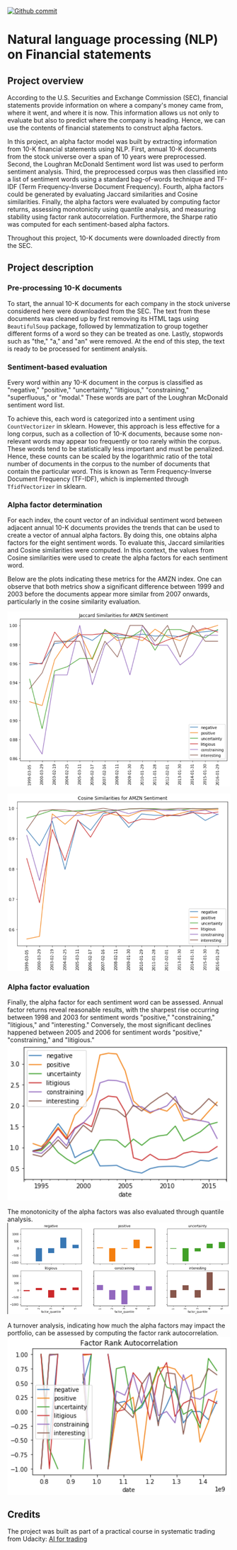 [![Github commit](https://img.shields.io/github/last-commit/fdjutant/NLP-on-financial-statements/master)](https://github.com/fdjutant/NLP-on-financial-statements)

# Natural language processing (NLP) on Financial statements
## Project overview
According to the U.S. Securities and Exchange Commission (SEC), financial statements provide information on where a company's money came from, where it went, and where it is now. This information allows us not only to evaluate but also to predict where the company is heading. Hence, we can use the contents of financial statements to construct alpha factors.

In this project, an alpha factor model was built by extracting information from 10-K financial statements using NLP. First, annual 10-K documents from the stock universe over a span of 10 years were preprocessed. Second, the Loughran McDonald Sentiment word list was used to perform sentiment analysis. Third, the preprocessed corpus was then classified into a list of sentiment words using a standard bag-of-words technique and TF-IDF (Term Frequency-Inverse Document Frequency). Fourth, alpha factors could be generated by evaluating Jaccard similarities and Cosine similarities. Finally, the alpha factors were evaluated by computing factor returns, assessing monotonicity using quantile analysis, and measuring stability using factor rank autocorrelation. Furthermore, the Sharpe ratio was computed for each sentiment-based alpha factors.

Throughout this project, 10-K documents were downloaded directly from the SEC.

## Project description
### Pre-processing 10-K documents
To start, the annual 10-K documents for each company in the stock universe considered here were downloaded from the SEC. The text from these documents was cleaned up by first removing its HTML tags using `BeautifulSoup` package, followed by lemmatization to group together different forms of a word so they can be treated as one. Lastly, stopwords such as "the," "a," and "an" were removed. At the end of this step, the text is ready to be processed for sentiment analysis.

### Sentiment-based evaluation 
Every word within any 10-K document in the corpus is classified as "negative," "positive," "uncertainty," "litigious," "constraining," "superfluous," or "modal." These words are part of the Loughran McDonald sentiment word list.

To achieve this, each word is categorized into a sentiment using `CountVectorizer` in sklearn. However, this approach is less effective for a long corpus, such as a collection of 10-K documents, because some non-relevant words may appear too frequently or too rarely within the corpus. These words tend to be statistically less important and must be penalized. Hence, these counts can be scaled by the logarithmic ratio of the total number of documents in the corpus to the number of documents that contain the particular word. This is known as Term Frequency-Inverse Document Frequency (TF-IDF), which is implemented through `TfidfVectorizer` in sklearn.

### Alpha factor determination
For each index, the count vector of an individual sentiment word between adjacent annual 10-K documents provides the trends that can be used to create a vector of annual alpha factors. By doing this, one obtains alpha factors for the eight sentiment words. To evaluate this, Jaccard similarities and Cosine similarities were computed. In this context, the values from Cosine similarities were used to create the alpha factors for each sentiment word.

Below are the plots indicating these metrics for the AMZN index. One can observe that both metrics show a significant difference between 1999 and 2003 before the documents appear more similar from 2007 onwards, particularly in the cosine similarity evaluation.

![Alt text](./images/jaccard-similarities.png?raw=true "Jaccard similarities across annual 10-K documents of AMZN for each sentiment word")

![Alt text](./images/cosine-similarities.png?raw=true "Cosine similarities across annual 10-K documents of AMZN for each sentiment word")


### Alpha factor evaluation
Finally, the alpha factor for each sentiment word can be assessed. Annual factor returns reveal reasonable results, with the sharpest rise occurring between 1998 and 2003 for sentiment words "positive," "constraining," "litigious," and "interesting." Conversely, the most significant declines happened between 2005 and 2006 for sentiment words "positive," "constraining," and "litigious."
![Alt text](./images/factor-returns.png?raw=true "Sentiment-based factor returns")

The monotonicity of the alpha factors was also evaluated through quantile analysis.
![Alt text](./images/quantile-analysis.png?raw=true "Quantile analysis for every sentiment-based alpha factor")

A turnover analysis, indicating how much the alpha factors may impact the portfolio, can be assessed by computing the factor rank autocorrelation.
![Alt text](./images/Factor-rank-autocorrelation.png?raw=true "Factor rank autocorrelation")

## Credits
The project was built as part of a practical course in systematic trading from Udacity: [AI for trading](https://www.udacity.com/course/ai-for-trading--nd880)